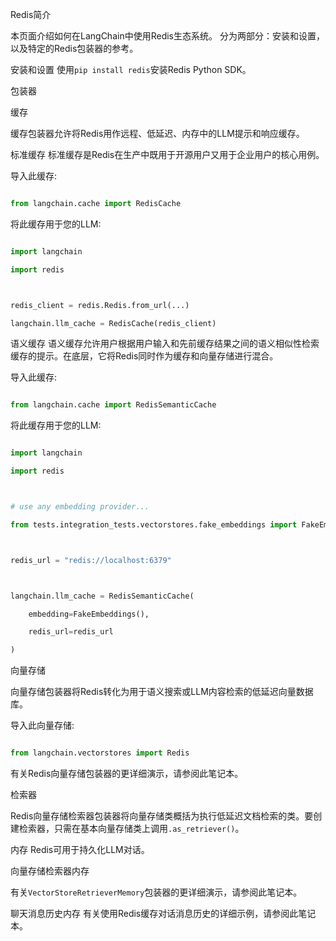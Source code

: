 Redis简介


本页面介绍如何在LangChain中使用Redis生态系统。
分为两部分：安装和设置，以及特定的Redis包装器的参考。


安装和设置
使用`pip install redis`安装Redis Python SDK。


包装器


缓存


缓存包装器允许将Redis用作远程、低延迟、内存中的LLM提示和响应缓存。


标准缓存
标准缓存是Redis在生产中既用于开源用户又用于企业用户的核心用例。


导入此缓存:
```python

from langchain.cache import RedisCache

```



将此缓存用于您的LLM:
```python

import langchain

import redis



redis_client = redis.Redis.from_url(...)

langchain.llm_cache = RedisCache(redis_client)

```



语义缓存
语义缓存允许用户根据用户输入和先前缓存结果之间的语义相似性检索缓存的提示。在底层，它将Redis同时作为缓存和向量存储进行混合。


导入此缓存:
```python

from langchain.cache import RedisSemanticCache

```



将此缓存用于您的LLM:
```python

import langchain

import redis



# use any embedding provider...

from tests.integration_tests.vectorstores.fake_embeddings import FakeEmbeddings



redis_url = "redis://localhost:6379"



langchain.llm_cache = RedisSemanticCache(

    embedding=FakeEmbeddings(),

    redis_url=redis_url

)

```



向量存储


向量存储包装器将Redis转化为用于语义搜索或LLM内容检索的低延迟向量数据库。


导入此向量存储:
```python

from langchain.vectorstores import Redis

```



有关Redis向量存储包装器的更详细演示，请参阅此笔记本。


检索器


Redis向量存储检索器包装器将向量存储类概括为执行低延迟文档检索的类。要创建检索器，只需在基本向量存储类上调用`.as_retriever()`。


内存
Redis可用于持久化LLM对话。


向量存储检索器内存


有关`VectorStoreRetrieverMemory`包装器的更详细演示，请参阅此笔记本。


聊天消息历史内存
有关使用Redis缓存对话消息历史的详细示例，请参阅此笔记本。

